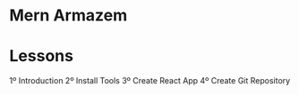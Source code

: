 # Mern Armazem

# Lessons
1º Introduction
2º Install Tools
3º Create React App
4º Create Git Repository